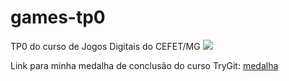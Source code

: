 # games-tp0
TP0 do curso de Jogos Digitais do CEFET/MG
<img src="http://fegemo.github.io/cefet-web/images/medalha.png">

Link para minha medalha de conclusão do curso TryGit:
<a href="https://www.codeschool.com/users/Rogenes/badges/121">
  medalha
</a>
